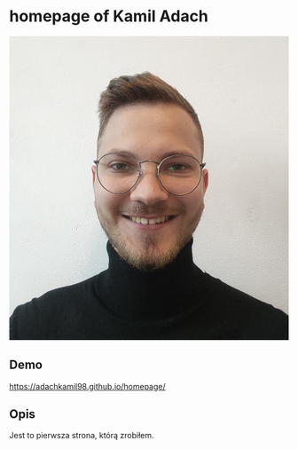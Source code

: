 # homepage of Kamil Adach
![Kamil Adach](https://github.com/adachkamil98/homepage/blob/main/images/IMG20220511135451.jpg)
## Demo
https://adachkamil98.github.io/homepage/
## Opis
Jest to pierwsza strona, którą zrobiłem.